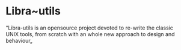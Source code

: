 # Libra~utils

“Libra-utils is an opensource project devoted to re-write the classic<br>
 UNIX tools, from scratch with an whole new approach to design and behaviour„
